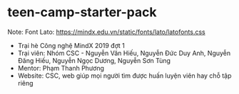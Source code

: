# teen-camp-starter-pack

Note: Font Lato: https://mindx.edu.vn/static/fonts/lato/latofonts.css

- Trại hè Công nghệ MindX 2019 đợt 1
- Trại viên: Nhóm CSC - Nguyễn Văn Hiếu, Nguyễn Đức Duy Anh, Nguyễn Đăng Hiếu, Nguyễn Ngọc Dương, Nguyễn Sơn Tùng
- Mentor: Phạm Thanh Phương
- Website: CSC, web giúp mọi người tìm được huấn luyện viên hay chỗ tập riêng
